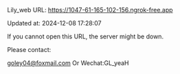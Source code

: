 Lily_web URL: https://1047-61-165-102-156.ngrok-free.app

Updated at: 2024-12-08 17:28:07

If you cannot open this URL, the server might be down.

Please contact: 

goley04@foxmail.com Or Wechat:GL_yeaH